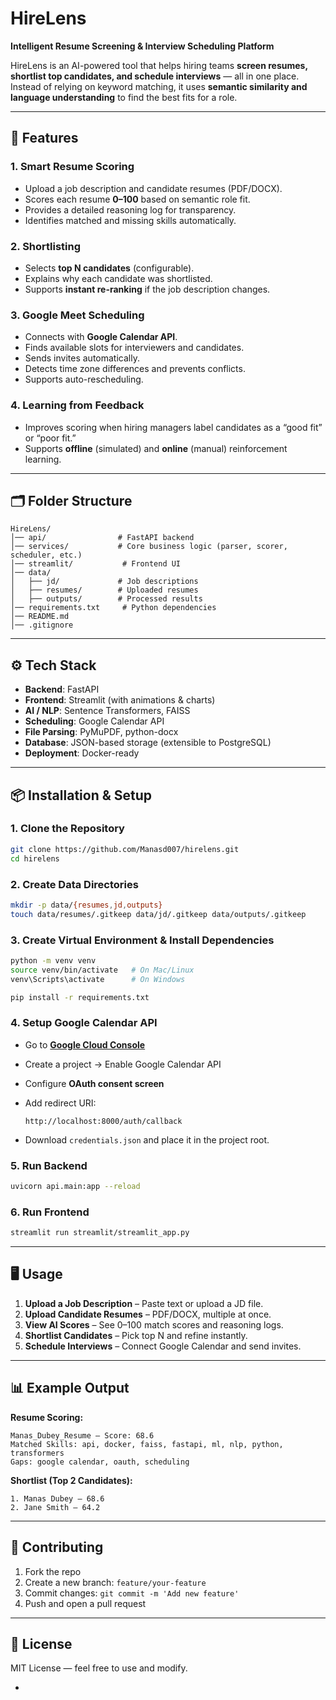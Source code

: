 # HireLens

**Intelligent Resume Screening & Interview Scheduling Platform**

HireLens is an AI-powered tool that helps hiring teams **screen resumes, shortlist top candidates, and schedule interviews** — all in one place.
Instead of relying on keyword matching, it uses **semantic similarity and language understanding** to find the best fits for a role.

---

## 🚀 Features

### 1. **Smart Resume Scoring**

* Upload a job description and candidate resumes (PDF/DOCX).
* Scores each resume **0–100** based on semantic role fit.
* Provides a detailed reasoning log for transparency.
* Identifies matched and missing skills automatically.

### 2. **Shortlisting**

* Selects **top N candidates** (configurable).
* Explains why each candidate was shortlisted.
* Supports **instant re-ranking** if the job description changes.

### 3. **Google Meet Scheduling**

* Connects with **Google Calendar API**.
* Finds available slots for interviewers and candidates.
* Sends invites automatically.
* Detects time zone differences and prevents conflicts.
* Supports auto-rescheduling.

### 4. **Learning from Feedback**

* Improves scoring when hiring managers label candidates as a “good fit” or “poor fit.”
* Supports **offline** (simulated) and **online** (manual) reinforcement learning.

---

## 🗂 Folder Structure

```
HireLens/
│── api/                # FastAPI backend
│── services/           # Core business logic (parser, scorer, scheduler, etc.)
│── streamlit/           # Frontend UI
│── data/
│   ├── jd/             # Job descriptions
│   ├── resumes/        # Uploaded resumes
│   ├── outputs/        # Processed results
│── requirements.txt     # Python dependencies
│── README.md
│── .gitignore
```

---

## ⚙️ Tech Stack

* **Backend**: FastAPI
* **Frontend**: Streamlit (with animations & charts)
* **AI / NLP**: Sentence Transformers, FAISS
* **Scheduling**: Google Calendar API
* **File Parsing**: PyMuPDF, python-docx
* **Database**: JSON-based storage (extensible to PostgreSQL)
* **Deployment**: Docker-ready

---

## 📦 Installation & Setup

### 1. Clone the Repository

```bash
git clone https://github.com/Manasd007/hirelens.git
cd hirelens
```

### 2. Create Data Directories

```bash
mkdir -p data/{resumes,jd,outputs}
touch data/resumes/.gitkeep data/jd/.gitkeep data/outputs/.gitkeep
```

### 3. Create Virtual Environment & Install Dependencies

```bash
python -m venv venv
source venv/bin/activate   # On Mac/Linux
venv\Scripts\activate      # On Windows

pip install -r requirements.txt
```

### 4. Setup Google Calendar API

* Go to **[Google Cloud Console](https://console.cloud.google.com/)**
* Create a project → Enable Google Calendar API
* Configure **OAuth consent screen**
* Add redirect URI:

  ```
  http://localhost:8000/auth/callback
  ```
* Download `credentials.json` and place it in the project root.

### 5. Run Backend

```bash
uvicorn api.main:app --reload
```

### 6. Run Frontend

```bash
streamlit run streamlit/streamlit_app.py
```

---

## 🖥 Usage

1. **Upload a Job Description** – Paste text or upload a JD file.
2. **Upload Candidate Resumes** – PDF/DOCX, multiple at once.
3. **View AI Scores** – See 0–100 match scores and reasoning logs.
4. **Shortlist Candidates** – Pick top N and refine instantly.
5. **Schedule Interviews** – Connect Google Calendar and send invites.

---

## 📊 Example Output

**Resume Scoring:**

```
Manas_Dubey_Resume – Score: 68.6
Matched Skills: api, docker, faiss, fastapi, ml, nlp, python, transformers
Gaps: google calendar, oauth, scheduling
```

**Shortlist (Top 2 Candidates):**

```
1. Manas Dubey – 68.6
2. Jane Smith – 64.2
```

---



## 🤝 Contributing

1. Fork the repo
2. Create a new branch: `feature/your-feature`
3. Commit changes: `git commit -m 'Add new feature'`
4. Push and open a pull request

---

## 📜 License

MIT License — feel free to use and modify.

-
